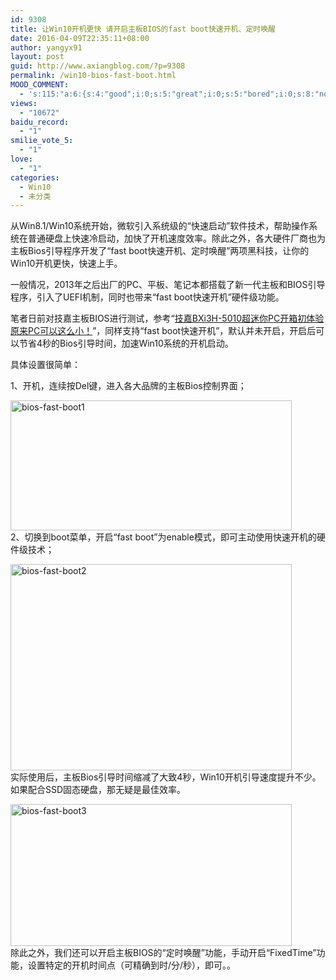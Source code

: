 ```yaml
---
id: 9308
title: 让Win10开机更快 请开启主板BIOS的fast boot快速开机、定时唤醒
date: 2016-04-09T22:35:11+08:00
author: yangyx91
layout: post
guid: http://www.axiangblog.com/?p=9308
permalink: /win10-bios-fast-boot.html
MOOD_COMMENT:
  - 's:115:"a:6:{s:4:"good";i:0;s:5:"great";i:0;s:5:"bored";i:0;s:8:"nonsense";i:0;s:13:"notunderstand";i:0;s:7:"passing";i:0;}";'
views:
  - "10672"
baidu_record:
  - "1"
smilie_vote_5:
  - "1"
love:
  - "1"
categories:
  - Win10
  - 未分类
---
```

从Win8.1/Win10系统开始，微软引入系统级的“快速启动”软件技术，帮助操作系统在普通硬盘上快速冷启动，加快了开机速度效率。除此之外，各大硬件厂商也为主板Bios引导程序开发了“fast boot快速开机、定时唤醒”两项黑科技，让你的Win10开机更快，快速上手。

一般情况，2013年之后出厂的PC、平板、笔记本都搭载了新一代主板和BIOS引导程序，引入了UEFI机制，同时也带来“fast boot快速开机”硬件级功能。

笔者日前对技嘉主板BIOS进行测试，参考“<a href="http://www.axiangblog.com/bxi3h-5010-pc.html" target="_blank" rel="nofollow" >技嘉BXi3H-5010超迷你PC开箱初体验 原来PC可以这么小！</a>”，同样支持“fast boot快速开机”，默认并未开启，开启后可以节省4秒的Bios引导时间，加速Win10系统的开机启动。

具体设置很简单：

1、开机，连续按Del键，进入各大品牌的主板Bios控制界面；

<a href="http://www.axiangblog.com/win10-bios-fast-boot.html/bios-fast-boot1" rel="attachment wp-att-9309" target="_blank"  rel="nofollow" ><img loading="lazy" class="aligncenter size-full wp-image-9309" src="http://www.axiangblog.com/wp-content/uploads/2016/04/bios-fast-boot1.jpg" alt="bios-fast-boot1" width="450" height="208" /></a>  
2、切换到boot菜单，开启“fast boot”为enable模式，即可主动使用快速开机的硬件级技术；

<a href="http://www.axiangblog.com/win10-bios-fast-boot.html/bios-fast-boot2" rel="attachment wp-att-9310" target="_blank"  rel="nofollow" ><img loading="lazy" class="aligncenter size-full wp-image-9310" src="http://www.axiangblog.com/wp-content/uploads/2016/04/bios-fast-boot2.jpg" alt="bios-fast-boot2" width="450" height="330" /></a>  
实际使用后，主板Bios引导时间缩减了大致4秒，Win10开机引导速度提升不少。如果配合SSD固态硬盘，那无疑是最佳效率。

<a href="http://www.axiangblog.com/win10-bios-fast-boot.html/bios-fast-boot3" rel="attachment wp-att-9311" target="_blank"  rel="nofollow" ><img loading="lazy" class="aligncenter size-full wp-image-9311" src="http://www.axiangblog.com/wp-content/uploads/2016/04/bios-fast-boot3.jpg" alt="bios-fast-boot3" width="450" height="227" /></a>  
除此之外，我们还可以开启主板BIOS的“定时唤醒”功能，手动开启“FixedTime”功能，设置特定的开机时间点（可精确到时/分/秒），即可。。